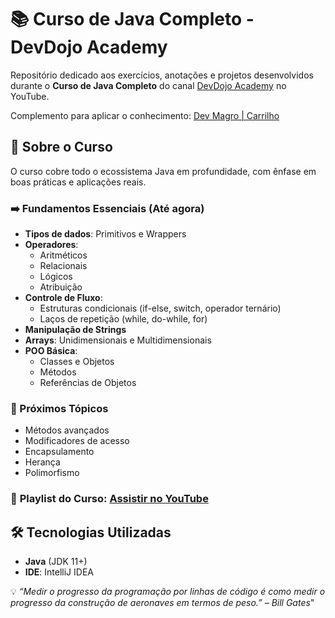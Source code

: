 # 📚 Curso de Java Completo - DevDojo Academy

Repositório dedicado aos exercícios, anotações e projetos desenvolvidos durante o **Curso de Java Completo** do canal [DevDojo Academy](https://www.youtube.com/c/DevDojoBrasil) no YouTube.

Complemento para aplicar o conhecimento: [Dev Magro | Carrilho](https://www.youtube.com/watch?v=j-zfJ0oZLeA&list=PLOsmU0Ho-SJpo3k2dzjpTCsZr0eDDNS6Y)

## 🚀 Sobre o Curso
O curso cobre todo o ecossistema Java em profundidade, com ênfase em boas práticas e aplicações reais.


### ➡️ Fundamentos Essenciais (Até agora)
- **Tipos de dados**: Primitivos e Wrappers
- **Operadores**:
    - Aritméticos
    - Relacionais
    - Lógicos
    - Atribuição
- **Controle de Fluxo**:
    - Estruturas condicionais (if-else, switch, operador ternário)
    - Laços de repetição (while, do-while, for)
- **Manipulação de Strings**
- **Arrays**: Unidimensionais e Multidimensionais
- **POO Básica**:
    - Classes e Objetos
    - Métodos
    - Referências de Objetos

### 🔼 Próximos Tópicos
- Métodos avançados
- Modificadores de acesso
- Encapsulamento
- Herança
- Polimorfismo

### 🔗 **Playlist do Curso**: [Assistir no YouTube](https://www.youtube.com/playlist?list=PL62G310vn6nFIsOCC0H-C2infYgwm8SWW)

## 🛠 Tecnologias Utilizadas
- **Java** (JDK 11+)
- **IDE**: IntelliJ IDEA

💡 *“Medir o progresso da programação por linhas de código é como medir o progresso da construção de aeronaves em termos de peso.” – Bill Gates*"


